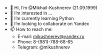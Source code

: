 - 👋 Hi, I’m @Mikhail-Kushnerev (21.09.1999)
- 👀 I’m interested in ...
- 🌱 I’m currently learning Python
- 💞️ I’m looking to collaborate on Yandex
- 📫 How to reach me:
  - E-mail: mikushnerev@yandex.ru
  - Phone: 8-(981)-788-68-65
  - Telegram: @mikushnerev

<!---
Mikhail-Kushnerev/Mikhail-Kushnerev is a ✨ special ✨ repository because its `README.md` (this file) appears on your GitHub profile.
You can click the Preview link to take a look at your changes.
--->
